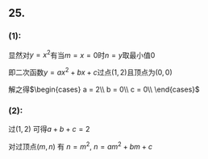 ## 25.
### (1): 
显然对$y = x ^ 2$有当$m = x = 0$时$n = y$取最小值$0$

即二次函数$y = ax^2 + bx + c$过点$(1,2)$且顶点为$(0,0)$

解之得$\begin{cases}
a = 2\\
b = 0\\
c = 0\\
\end{cases}$

### (2):

过$(1,2)$ 可得$a + b + c = 2$

对过顶点$(m,n)$ 有 $n = m ^ 2$, $n = a m ^2 + b m +c$  